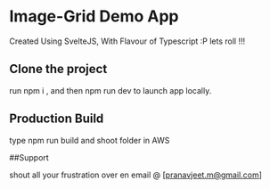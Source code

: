 # Image-Grid Demo App

Created Using SvelteJS, With Flavour of Typescript :P lets roll !!!

## Clone the project

run npm i , and then npm run dev to launch app locally.

## Production Build
type npm run build and shoot folder in AWS

##Support

shout all your frustration over en email @ [pranavjeet.m@gmail.com]